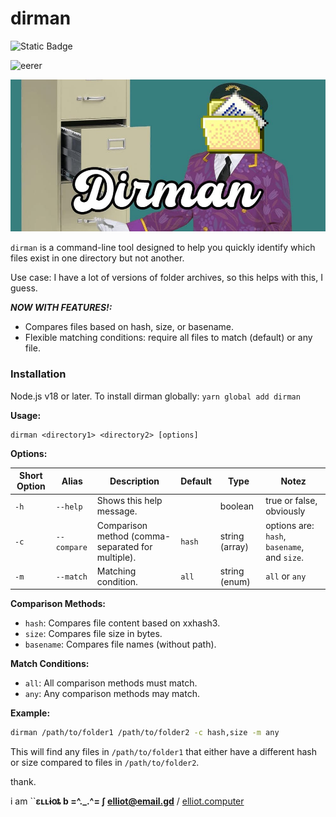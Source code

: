 # dirman

![Static Badge](https://img.shields.io/badge/technically_passes_as_software-blue)

![eerer](https://img.shields.io/github/package-json/v/elliotberry/dirman?style=plastic
)

![](./dirman.jpg)

`dirman` is a command-line tool designed to help you quickly identify which files exist in one directory but not another.

Use case: I have a lot of versions of folder archives, so this helps with this, I guess.

*****NOW WITH FEATURES!:*****

- Compares files based on hash, size, or basename.
- Flexible matching conditions: require all files to match (default) or any file.

### Installation

Node.js v18 or later. To install dirman globally: `yarn global add dirman`

**Usage:**

```
dirman <directory1> <directory2> [options]
```

**Options:**

| Short Option | Alias | Description | Default | Type | Notez
|---|---|---|---|---|---|
| `-h` | `--help` | Shows this help message. | | boolean | true or false, obviously
| `-c` | `--compare` | Comparison method (comma-separated for multiple). | `hash` | string (array) | options are: `hash`, `basename`, and `size`.
| `-m` | `--match` | Matching condition. | `all` | string (enum) | `all` or `any`

**Comparison Methods:**

- `hash`: Compares file content based on xxhash3.
- `size`: Compares file size in bytes.
- `basename`: Compares file names (without path).

**Match Conditions:**

- `all`: All comparison methods must match.
- `any`: Any comparison methods may match.

**Example:**

```bash
dirman /path/to/folder1 /path/to/folder2 -c hash,size -m any
```

This will find any files in `/path/to/folder1` that either have a different hash or size compared to files in `/path/to/folder2`.

thank.

i am ``**ɛʟʟɨօȶ b  =^._.^= ∫ <elliot@email.gd>**
 / [elliot.computer](https://elliot.computer)

